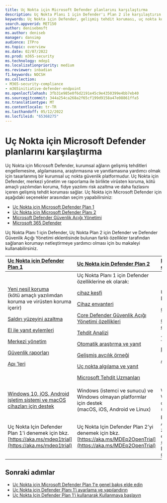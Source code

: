 ```yaml
---
title: Uç Nokta için Microsoft Defender planlarını karşılaştırma
description: Uç Nokta Planı 1 için Defender'ı Plan 2 ile karşılaştırın. Planlar arasındaki farklar hakkında bilgi edinin ve kuruluşunuzun gereksinimlerine uygun planı seçin.
keywords: Uç Nokta için Defender, gelişmiş tehdit koruması, uç nokta koruması
search.appverid: MET150
author: denisebmsft
ms.author: deniseb
manager: dansimp
audience: ITPro
ms.topic: overview
ms.date: 02/07/2022
ms.prod: m365-security
ms.technology: mdep1
ms.localizationpriority: medium
ms.reviewer: inbadian
f1.keywords: NOCSH
ms.collection:
- M365-security-compliance
- m365initiative-defender-endpoint
ms.openlocfilehash: 3fb31e985e0f6d2191e45c9e4350399e4bb7eb40
ms.sourcegitcommit: 344a254ca268a2f65cf199d9158a47e08861ffa5
ms.translationtype: MT
ms.contentlocale: tr-TR
ms.lasthandoff: 05/12/2022
ms.locfileid: "65368275"
---
```

# <a name="compare-microsoft-defender-for-endpoint-plans"></a>Uç Nokta için Microsoft Defender planlarını karşılaştırma

Uç Nokta için Microsoft Defender, kurumsal ağların gelişmiş tehditleri engellemesine, algılamasına, araştırmasına ve yanıtlamasına yardımcı olmak için tasarlanmış bir kurumsal uç nokta güvenlik platformudur. Uç Nokta için Defender, merkezi yönetim ve raporlama ile birlikte virüsten koruma, kötü amaçlı yazılımdan koruma, fidye yazılımı risk azaltma ve daha fazlasını içeren gelişmiş tehdit koruması sağlar. Uç Nokta için Microsoft Defender için aşağıdaki seçenekler arasından seçim yapabilirsiniz:

- [Uç Nokta için Microsoft Defender Plan 1](https://go.microsoft.com/fwlink/p/?linkid=2154037)
- [Uç Nokta için Microsoft Defender Planı 2](https://go.microsoft.com/fwlink/p/?linkid=2154037)
- [Microsoft Defender Güvenlik Açığı Yönetimi](../defender-vulnerability-management/index.yml)
- [Microsoft 365 Defender](https://go.microsoft.com/fwlink/?linkid=2118804)

Uç Nokta Planı 1 için Defender, Uç Nokta Plan 2 için Defender ve Defender Güvenlik Açığı Yönetimi eklentisinde bulunan farklı özellikler tarafından sağlanan korumayı netleştirmeye yardımcı olması için bu makaleyi kullanabilirsiniz.

| [Uç Nokta için Defender Plan 1](defender-endpoint-plan-1.md) | [Uç Nokta için Defender Plan 2](microsoft-defender-endpoint.md) | [Defender Güvenlik Açığı Yönetimi eklentisi](../defender-vulnerability-management/defender-vulnerability-management-capabilities.md)|
|:---|:---|:---|
| [Yeni nesil koruma](defender-endpoint-plan-1.md#next-generation-protection) <br/>(kötü amaçlı yazılımdan koruma ve virüsten koruma içerir) <p> [Saldırı yüzeyini azaltma](defender-endpoint-plan-1.md#attack-surface-reduction) <p> [El ile yanıt eylemleri](defender-endpoint-plan-1.md#manual-response-actions) <p> [Merkezi yönetim](defender-endpoint-plan-1.md#centralized-management) <p>[Güvenlik raporları](defender-endpoint-plan-1.md#reporting) <p>[Apı 'leri](defender-endpoint-plan-1.md#apis) | Uç Nokta Planı 1 için Defender özelliklerine ek olarak: <p> <p> [cihaz keşfi](device-discovery.md) <p> [Cihaz envanteri](machines-view-overview.md) <p> [Core Defender Güvenlik Açığı Yönetimi özellikleri](../defender-vulnerability-management/defender-vulnerability-management-capabilities.md) <p> [Tehdit Analizi](threat-analytics.md) <p> [Otomatik araştırma ve yanıt](automated-investigations.md) <p> [Gelişmiş avcılık örneği](advanced-hunting-overview.md) <p> [Uç nokta algılama ve yanıt](overview-endpoint-detection-response.md) <p> [Microsoft Tehdit Uzmanları](microsoft-threat-experts.md) | Uç Nokta Için Defender Plan 2 için Ek Defender Güvenlik Açığı Yönetimi: <p> [Güvenlik temelleri değerlendirmesi](../defender-vulnerability-management/tvm-security-baselines.md) <p> [Güvenlik açığı olan uygulamaları engelleme](../defender-vulnerability-management/tvm-block-vuln-apps.md) <p> [Tarayıcı uzantıları](../defender-vulnerability-management/tvm-browser-extensions.md) <p> [Dijital sertifika değerlendirmesi](../defender-vulnerability-management/tvm-certificate-inventory.md) <p> [Ağ paylaşımı analizi](../defender-vulnerability-management/tvm-network-share-assessment.md)|
| [Windows 10, iOS, Android işletim sistemi ve macOS cihazları için destek](defender-endpoint-plan-1.md#cross-platform-support) | Windows (istemci ve sunucu) ve Windows olmayan platformlar için destek<br/> (macOS, iOS, Android ve Linux) | Windows (istemci ve sunucu) ve Windows olmayan platformlar için destek<br/> (macOS, iOS, Android ve Linux) |
| Uç Nokta Için Defender Plan 1'i denemek için bkz. [https://aka.ms/mdep1trial](https://aka.ms/mdep1trial) | Uç Nokta Için Defender Plan 2'yi denemek için bkz. [https://aka.ms/MDEp2OpenTrial](https://aka.ms/MDEp2OpenTrial) | Eklentiyi Microsoft Defender Güvenlik Açığı Yönetimi denemek için adresini ziyaret edin[https://aka.ms/AddonPreviewTrial](https://aka.ms/AddonPreviewTrial). Daha fazla bilgi için bkz. [Defender Güvenlik Açığı Yönetimini Alma](../defender-vulnerability-management/get-defender-vulnerability-management.md).

## <a name="next-steps"></a>Sonraki adımlar

- [Uç Nokta için Microsoft Defender Plan 1'e genel bakış elde edin](defender-endpoint-plan-1.md)
- [Uç Nokta için Defender Planı 1’i ayarlama ve yapılandırın](mde-p1-setup-configuration.md)
- [Uç Nokta Için Defender Plan 1'i kullanarak Kullanmaya başlayın](mde-plan1-getting-started.md)
